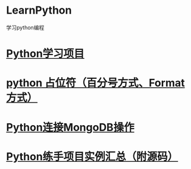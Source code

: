 # LearnPython
学习python编程
# <a href="https://github.com/geekcomputers/Python">Python学习项目</a>
# <a href="https://blog.csdn.net/tz_zs/article/details/78228542">python 占位符（百分号方式、Format 方式）</a>
# <a href="https://www.yiibai.com/mongodb/mongodb_python.html">Python连接MongoDB操作</a>
# <a href="https://zhuanlan.zhihu.com/p/347462010">Python练手项目实例汇总（附源码）</a>


